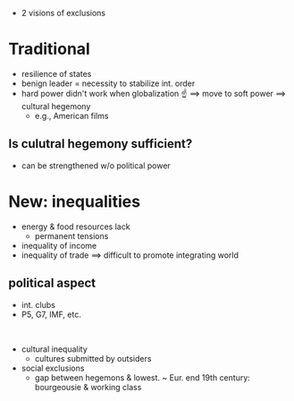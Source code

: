 - 2 visions of exclusions

# Traditional

- resilience of states
- benign leader = necessity to stabilize int. order
- hard power didn't work when globalization ☝
$\implies$ move to soft power
$\implies$ cultural hegemony
    - e.g., American films

## Is culutral hegemony sufficient?

- can be strengthened w/o political power

# New: inequalities

- energy & food resources lack
    - permanent tensions
- inequality of income
- inequality of trade
$\implies$ difficult to promote integrating world

## political aspect

- int. clubs
- P5, G7, IMF, etc.

<br/>

- cultural inequality
    - cultures submitted by outsiders
- social exclusions
    - gap between hegemons & lowest.
    ~ Eur. end 19th century: bourgeousie & working class
    